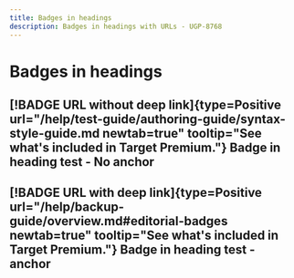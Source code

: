 ```yaml
---
title: Badges in headings
description: Badges in headings with URLs - UGP-8768
---
```

# Badges in headings

## [!BADGE URL without deep link]{type=Positive url="/help/test-guide/authoring-guide/syntax-style-guide.md newtab=true" tooltip="See what's included in Target Premium."} Badge in heading test - No anchor

## [!BADGE URL with deep link]{type=Positive url="/help/backup-guide/overview.md#editorial-badges newtab=true" tooltip="See what's included in Target Premium."} Badge in heading test - anchor
